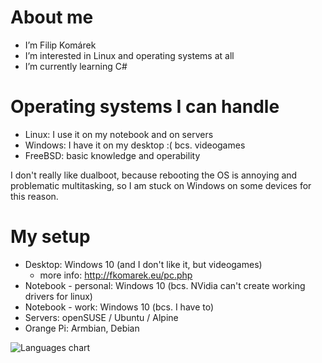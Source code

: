 # About me
- I’m Filip Komárek
- I’m interested in Linux and operating systems at all
- I’m currently learning C#

# Operating systems I can handle
- Linux: I use it on my notebook and on servers
- Windows: I have it on my desktop :( bcs. videogames
- FreeBSD: basic knowledge and operability

I don't really like dualboot, because rebooting the OS is annoying and problematic multitasking, so I am stuck on Windows on some devices for this reason.

# My setup
- Desktop: Windows 10 (and I don't like it, but videogames)
  - more info: http://fkomarek.eu/pc.php
- Notebook - personal: Windows 10 (bcs. NVidia can't create working drivers for linux)
- Notebook - work: Windows 10 (bcs. I have to)
- Servers: openSUSE / Ubuntu / Alpine
- Orange Pi: Armbian, Debian

![Languages chart](https://wakatime.com/share/@filip2cz/3b1a8eb0-17a6-4ea2-8926-8a97644ee6c2.svg?8)

<!---
filip2cz/filip2cz is a ✨ special ✨ repository because its `README.md` (this file) appears on your GitHub profile.
You can click the Preview link to take a look at your changes.
--->
